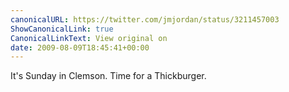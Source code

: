```yaml
---
canonicalURL: https://twitter.com/jmjordan/status/3211457003
ShowCanonicalLink: true
CanonicalLinkText: View original on
date: 2009-08-09T18:45:41+00:00
---
```

It's Sunday in Clemson. Time for a Thickburger.